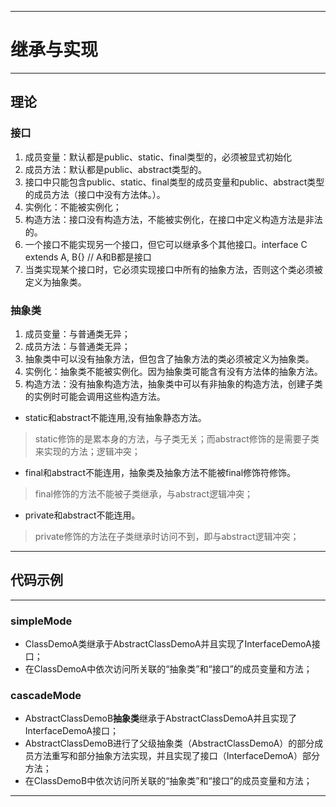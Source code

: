 ------
# 继承与实现

------
## 理论
### 接口
1. 成员变量：默认都是public、static、final类型的，必须被显式初始化
2. 成员方法：默认都是public、abstract类型的。
3. 接口中只能包含public、static、final类型的成员变量和public、abstract类型的成员方法（接口中没有方法体。）。
4. 实例化：不能被实例化；
5. 构造方法：接口没有构造方法，不能被实例化，在接口中定义构造方法是非法的。
6. 一个接口不能实现另一个接口，但它可以继承多个其他接口。interface C extends A, B{} // A和B都是接口
7. 当类实现某个接口时，它必须实现接口中所有的抽象方法，否则这个类必须被定义为抽象类。 
### 抽象类
1. 成员变量：与普通类无异；
2. 成员方法：与普通类无异；
3. 抽象类中可以没有抽象方法，但包含了抽象方法的类必须被定义为抽象类。
4. 实例化：抽象类不能被实例化。因为抽象类可能含有没有方法体的抽象方法。
5. 构造方法：没有抽象构造方法，抽象类中可以有非抽象的构造方法，创建子类的实例时可能会调用这些构造方法。 
- static和abstract不能连用,没有抽象静态方法。
> static修饰的是累本身的方法，与子类无关；而abstract修饰的是需要子类来实现的方法；逻辑冲突；
- final和abstract不能连用，抽象类及抽象方法不能被final修饰符修饰。
> final修饰的方法不能被子类继承，与abstract逻辑冲突；
- private和abstract不能连用。
> private修饰的方法在子类继承时访问不到，即与abstract逻辑冲突；

------
## 代码示例

------
### simpleMode
- ClassDemoA类继承于AbstractClassDemoA并且实现了InterfaceDemoA接口；
- 在ClassDemoA中依次访问所关联的“抽象类”和“接口”的成员变量和方法；
### cascadeMode
- AbstractClassDemoB**抽象类**继承于AbstractClassDemoA并且实现了InterfaceDemoA接口；
- AbstractClassDemoB进行了父级抽象类（AbstractClassDemoA）的部分成员方法重写和部分抽象方法实现，并且实现了接口（InterfaceDemoA）部分方法；
- 在ClassDemoB中依次访问所关联的“抽象类”和“接口”的成员变量和方法；

------
